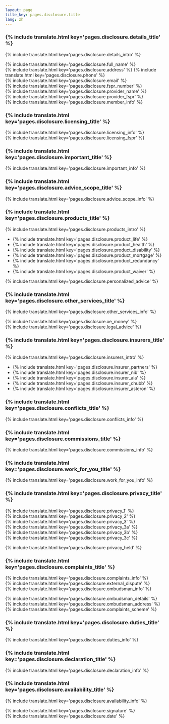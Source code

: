 ```yaml
---
layout: page
title_key: pages.disclosure.title
lang: zh
---
```


### {% include translate.html key='pages.disclosure.details_title' %}
{% include translate.html key='pages.disclosure.details_intro' %}

{% include translate.html key='pages.disclosure.full_name' %}  
{% include translate.html key='pages.disclosure.address' %} {% include translate.html key='pages.disclosure.phone' %}  
{% include translate.html key='pages.disclosure.email' %}  
{% include translate.html key='pages.disclosure.fspr_number' %}  
{% include translate.html key='pages.disclosure.provider_name' %}  
{% include translate.html key='pages.disclosure.provider_fspr' %}  
{% include translate.html key='pages.disclosure.member_info' %}

### {% include translate.html key='pages.disclosure.licensing_title' %}

{% include translate.html key='pages.disclosure.licensing_info' %}  
{% include translate.html key='pages.disclosure.licensing_fspr' %}

### {% include translate.html key='pages.disclosure.important_title' %}
{% include translate.html key='pages.disclosure.important_info' %}

### {% include translate.html key='pages.disclosure.advice_scope_title' %}

{% include translate.html key='pages.disclosure.advice_scope_info' %}

### {% include translate.html key='pages.disclosure.products_title' %}

{% include translate.html key='pages.disclosure.products_intro' %}
- {% include translate.html key='pages.disclosure.product_life' %}
- {% include translate.html key='pages.disclosure.product_health' %}
- {% include translate.html key='pages.disclosure.product_disability' %}
- {% include translate.html key='pages.disclosure.product_mortgage' %}
- {% include translate.html key='pages.disclosure.product_redundancy' %}
- {% include translate.html key='pages.disclosure.product_waiver' %}

{% include translate.html key='pages.disclosure.personalized_advice' %}

### {% include translate.html key='pages.disclosure.other_services_title' %}

{% include translate.html key='pages.disclosure.other_services_info' %}

{% include translate.html key='pages.disclosure.xe_money' %}  
{% include translate.html key='pages.disclosure.legal_advice' %}

### {% include translate.html key='pages.disclosure.insurers_title' %}

{% include translate.html key='pages.disclosure.insurers_intro' %}

- {% include translate.html key='pages.disclosure.insurer_partners' %}
- {% include translate.html key='pages.disclosure.insurer_nib' %}
- {% include translate.html key='pages.disclosure.insurer_aia' %}
- {% include translate.html key='pages.disclosure.insurer_chubb' %}
- {% include translate.html key='pages.disclosure.insurer_asteron' %}

### {% include translate.html key='pages.disclosure.conflicts_title' %}

{% include translate.html key='pages.disclosure.conflicts_info' %}

### {% include translate.html key='pages.disclosure.commissions_title' %}

{% include translate.html key='pages.disclosure.commissions_info' %}

### {% include translate.html key='pages.disclosure.work_for_you_title' %}

{% include translate.html key='pages.disclosure.work_for_you_info' %}

### {% include translate.html key='pages.disclosure.privacy_title' %}

{% include translate.html key='pages.disclosure.privacy_1' %}  
{% include translate.html key='pages.disclosure.privacy_2' %}  
{% include translate.html key='pages.disclosure.privacy_3' %}  
    {% include translate.html key='pages.disclosure.privacy_3a' %}  
    {% include translate.html key='pages.disclosure.privacy_3b' %}  
    {% include translate.html key='pages.disclosure.privacy_3c' %}

{% include translate.html key='pages.disclosure.privacy_held' %}

### {% include translate.html key='pages.disclosure.complaints_title' %}

{% include translate.html key='pages.disclosure.complaints_info' %}  
{% include translate.html key='pages.disclosure.external_dispute' %}  
{% include translate.html key='pages.disclosure.ombudsman_info' %}

{% include translate.html key='pages.disclosure.ombudsman_details' %}  
{% include translate.html key='pages.disclosure.ombudsman_address' %}  
{% include translate.html key='pages.disclosure.complaints_scheme' %}
### {% include translate.html key='pages.disclosure.duties_title' %}  
{% include translate.html key='pages.disclosure.duties_info' %}
### {% include translate.html key='pages.disclosure.declaration_title' %}  
{% include translate.html key='pages.disclosure.declaration_info' %}

### {% include translate.html key='pages.disclosure.availability_title' %}  
{% include translate.html key='pages.disclosure.availability_info' %}

{% include translate.html key='pages.disclosure.signature' %}  
{% include translate.html key='pages.disclosure.date' %}
